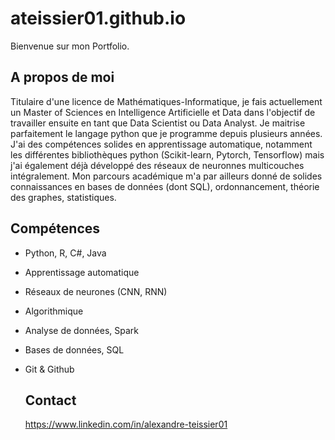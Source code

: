 # ateissier01.github.io
Bienvenue sur mon Portfolio. 

## A propos de moi
Titulaire d'une licence de Mathématiques-Informatique, je fais actuellement un Master of Sciences en Intelligence Artificielle et Data dans l'objectif de travailler ensuite en tant que Data Scientist ou Data Analyst. Je maitrise parfaitement le langage python que je programme depuis plusieurs années. J'ai des compétences solides en apprentissage automatique, notamment les différentes bibliothèques python (Scikit-learn, Pytorch, Tensorflow) mais j'ai également déjà développé des réseaux de neuronnes multicouches intégralement. Mon parcours académique m'a par ailleurs donné de solides connaissances en bases de données (dont SQL), ordonnancement, théorie des graphes, statistiques. 

## Compétences
- Python, R, C#, Java
- Apprentissage automatique
- Réseaux de neurones (CNN, RNN)
- Algorithmique
- Analyse de données, Spark
- Bases de données, SQL
- Git & Github

  ## Contact
  https://www.linkedin.com/in/alexandre-teissier01
  

